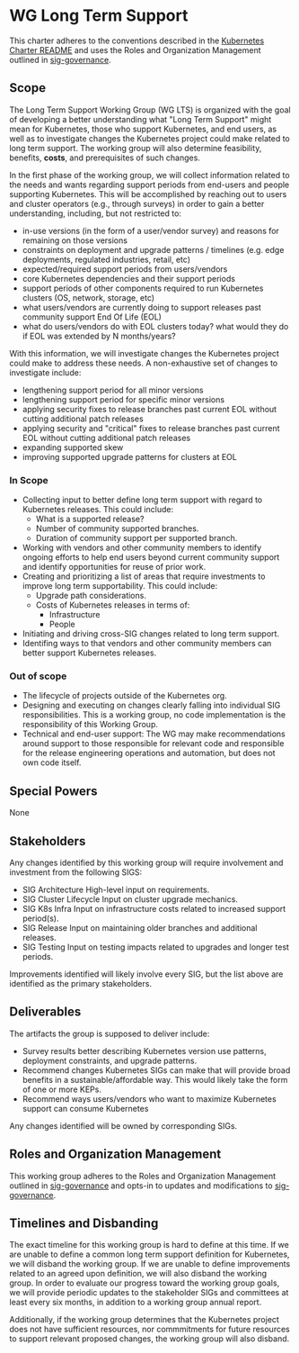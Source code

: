 # WG Long Term Support

This charter adheres to the conventions described in the [Kubernetes Charter README]
and uses the Roles and Organization Management outlined in [sig-governance].

[sig-governance]: https://github.com/kubernetes/community/blob/master/committee-steering/governance/sig-governance.md
[Kubernetes Charter README]: https://github.com/kubernetes/community/blob/master/committee-steering/governance/README.md

## Scope

The Long Term Support Working Group (WG LTS) is organized with the goal of developing a better understanding what "Long Term Support" might mean for Kubernetes, those who support Kubernetes, and end users, as well as to investigate changes the Kubernetes project could make related to long term support. The working group will also determine feasibility, benefits, **costs**, and prerequisites of such changes.

In the first phase of the working group, we will collect information related to the needs and wants regarding support periods from end-users and people supporting Kubernetes. This will be accomplished by reaching out to users and cluster operators (e.g., through surveys) in order to gain a better understanding, including, but not restricted to:

* in-use versions (in the form of a user/vendor survey) and reasons for remaining on those versions
* constraints on deployment and upgrade patterns / timelines (e.g. edge deployments, regulated industries, retail, etc)
* expected/required support periods from users/vendors
* core Kubernetes dependencies and their support periods
* support periods of other components required to run Kubernetes clusters (OS, network, storage, etc)
* what users/vendors are currently doing to support releases past community support End Of Life (EOL)
* what do users/vendors do with EOL clusters today? what would they do if EOL was extended by N months/years?

With this information, we will investigate changes the Kubernetes project could make to address these needs. A non-exhaustive set of changes to investigate include:
* lengthening support period for all minor versions
* lengthening support period for specific minor versions
* applying security fixes to release branches past current EOL without cutting additional patch releases
* applying security and "critical" fixes to release branches past current EOL without cutting additional patch releases
* expanding supported skew
* improving supported upgrade patterns for clusters at EOL

### In Scope

- Collecting input to better define long term support with regard to Kubernetes releases. This could include:
  * What is a supported release?
  * Number of community supported branches.
  * Duration of community support per supported branch.
- Working with vendors and other community members to identify ongoing efforts to help end users beyond current community support and identify opportunities for reuse of prior work.
- Creating and prioritizing a list of areas that require investments to improve long term supportability. This could include:
  * Upgrade path considerations.
  * Costs of Kubernetes releases in terms of:
    * Infrastructure
    * People
- Initiating and driving cross-SIG changes related to long term support.
- Identifing ways to that vendors and other community members can better support Kubernetes releases.

### Out of scope

- The lifecycle of projects outside of the Kubernetes org.
- Designing and executing on changes clearly falling into individual SIG
  responsibilities. This is a working group, no code implementation is the responsibility of this Working Group.
- Technical and end-user support:  The WG may make recommendations
  around support to those responsible for relevant code and responsible
  for the release engineering operations and automation, but does not
  own code itself.

## Special Powers

None

## Stakeholders

Any changes identified by this working group will require involvement and investment from the following SIGS:

- SIG Architecture
  High-level input on requirements.
- SIG Cluster Lifecycle
  Input on cluster upgrade mechanics.
- SIG K8s Infra
  Input on infrastructure costs related to increased support period(s).
- SIG Release
  Input on maintaining older branches and additional releases.
- SIG Testing
  Input on testing impacts related to upgrades and longer test periods. 
  
Improvements identified will likely involve every SIG, but the list above are identified as the primary stakeholders.

## Deliverables

The artifacts the group is supposed to deliver include:
- Survey results better describing Kubernetes version use patterns, deployment constraints, and upgrade patterns.
- Recommend changes Kubernetes SIGs can make that will provide broad benefits in a sustainable/affordable way. This would likely take the form of one or more KEPs.
- Recommend ways users/vendors who want to maximize Kubernetes support can consume Kubernetes

Any changes identified will be owned by corresponding SIGs.

## Roles and Organization Management

This working group adheres to the Roles and Organization Management outlined in
[sig-governance] and opts-in to updates and modifications to [sig-governance].

[sig-governance]: https://github.com/kubernetes/community/blob/master/committee-steering/governance/sig-governance.md

## Timelines and Disbanding

The exact timeline for this working group is hard to define at this time. If we are unable to define a common long term support definition for Kubernetes, we will disband the working group. If we are unable to define improvements related to an agreed upon definition, we will also disband the working group. In order to evaluate our progress toward the working group goals, we will provide periodic updates to the stakeholder SIGs and committees at least every six months, in addition to a working group annual report.

Additionally, if the working group determines that the Kubernetes project does not have sufficient resources, nor commmitments for future resources to support relevant proposed changes, the working group will also disband.